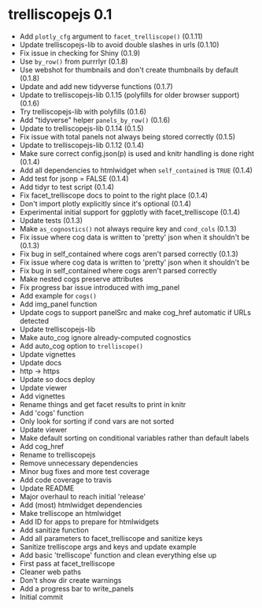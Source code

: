 # trelliscopejs 0.1

- Add `plotly_cfg` argument to `facet_trelliscope()` (0.1.11)
- Update trelliscopejs-lib to avoid double slashes in urls (0.1.10)
- Fix issue in checking for Shiny (0.1.9)
- Use `by_row()` from purrrlyr (0.1.8)
- Use webshot for thumbnails and don't create thumbnails by default (0.1.8)
- Update and add new tidyverse functions (0.1.7)
- Update to trelliscopejs-lib 0.1.15 (polyfills for older browser support) (0.1.6)
- Try trelliscopejs-lib with polyfills (0.1.6)
- Add "tidyverse" helper `panels_by_row()` (0.1.6)
- Update to trelliscopejs-lib 0.1.14 (0.1.5)
- Fix issue with total panels not always being stored correctly (0.1.5)
- Update to trelliscopejs-lib 0.1.12 (0.1.4)
- Make sure correct config.json(p) is used and knitr handling is done right (0.1.4)
- Add all dependencies to htmlwidget when `self_contained` is `TRUE` (0.1.4)
- Add test for jsonp = FALSE (0.1.4)
- Add tidyr to test script (0.1.4)
- Fix facet_trelliscope docs to point to the right place (0.1.4)
- Don't import plotly explicitly since it's optional (0.1.4)
- Experimental initial support for ggplotly with facet_trelliscope (0.1.4)
- Update tests (0.1.3)
- Make `as_cognostics()` not always require key and `cond_cols` (0.1.3)
- Fix issue where cog data is written to 'pretty' json when it shouldn't be (0.1.3)
- Fix bug in self_contained where cogs aren't parsed correctly (0.1.3)
- Fix issue where cog data is written to 'pretty' json when it shouldn't be
- Fix bug in self_contained where cogs aren't parsed correctly
- Make nested cogs preserve attributes
- Fix progress bar issue introduced with img_panel
- Add example for `cogs()`
- Add img_panel function
- Update cogs to support panelSrc and make cog_href automatic if URLs detected
- Update trelliscopejs-lib
- Make auto_cog ignore already-computed cognostics
- Add auto_cog option to `trelliscope()`
- Update vignettes
- Update docs
- http -> https
- Update so docs deploy
- Update viewer
- Add vignettes
- Rename things and get facet results to print in knitr
- Add 'cogs' function
- Only look for sorting if cond vars are not sorted
- Update viewer
- Make default sorting on conditional variables rather than default labels
- Add cog_href
- Rename to trelliscopejs
- Remove unnecessary dependencies
- Minor bug fixes and more test coverage
- Add code coverage to travis
- Update README
- Major overhaul to reach initial 'release'
- Add (most) htmlwidget dependencies
- Make trelliscope an htmlwidget
- Add ID for apps to prepare for htmlwidgets
- Add sanitize function
- Add all parameters to facet_trelliscope and sanitize keys
- Sanitize trelliscope args and keys and update example
- Add basic 'trelliscope' function and clean everything else up
- First pass at facet_trelliscope
- Cleaner web paths
- Don't show dir create warnings
- Add a progress bar to write_panels
- Initial commit
